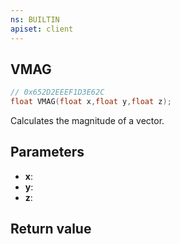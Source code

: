 ```yaml
---
ns: BUILTIN
apiset: client
---
```

## VMAG

```c
// 0x652D2EEEF1D3E62C
float VMAG(float x,float y,float z);
```

Calculates the magnitude of a vector.

## Parameters
* **x**:
* **y**:
* **z**:

## Return value

